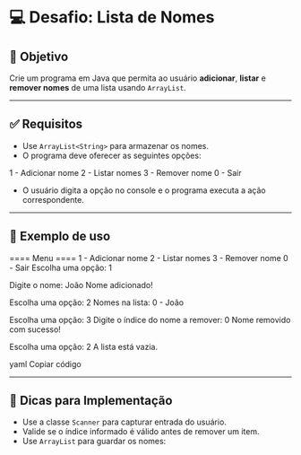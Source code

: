 
# 💻 Desafio: Lista de Nomes

## 🎯 Objetivo

Crie um programa em Java que permita ao usuário **adicionar**, **listar** e **remover nomes** de uma lista usando `ArrayList`.

---

## ✅ Requisitos

- Use `ArrayList<String>` para armazenar os nomes.
- O programa deve oferecer as seguintes opções:

1 - Adicionar nome
2 - Listar nomes
3 - Remover nome
0 - Sair

- O usuário digita a opção no console e o programa executa a ação correspondente.

---

## 🧠 Exemplo de uso

==== Menu ====
1 - Adicionar nome
2 - Listar nomes
3 - Remover nome
0 - Sair
Escolha uma opção: 1

Digite o nome: João
Nome adicionado!

Escolha uma opção: 2
Nomes na lista:
0 - João

Escolha uma opção: 3
Digite o índice do nome a remover: 0
Nome removido com sucesso!

Escolha uma opção: 2
A lista está vazia.

yaml
Copiar código

---

## 🧰 Dicas para Implementação

- Use a classe `Scanner` para capturar entrada do usuário.
- Valide se o índice informado é válido antes de remover um item.
- Use `ArrayList` para guardar os nomes:
